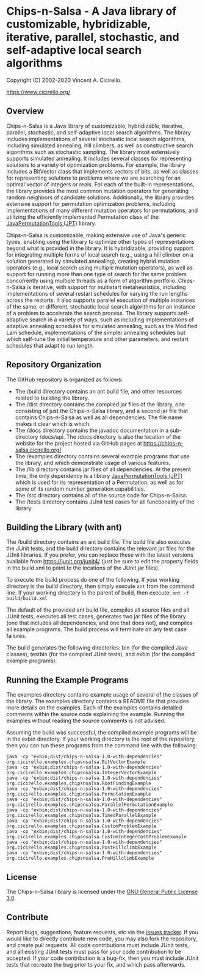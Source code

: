 # Chips-n-Salsa - A Java library of customizable, hybridizable, iterative, parallel, stochastic, and self-adaptive local search algorithms

Copyright (C) 2002-2020 Vincent A. Cicirello.

https://www.cicirello.org/

## Overview

Chips-n-Salsa is a Java library of customizable, hybridizable, iterative, parallel, stochastic, and self-adaptive local search algorithms. The library includes implementations of several stochastic local search algorithms, including simulated annealing, hill climbers, as well as constructive search algorithms such as stochastic sampling. The library most extensively supports simulated annealing. It includes several classes for representing solutions to a variety of optimization problems. For example, the library includes a BitVector class that implements vectors of bits, as well as classes for representing solutions to problems where we are searching for an optimal vector of integers or reals. For each of the built-in representations, the library provides the most common mutation operators for generating random neighbors of candidate solutions. Additionally, the library provides extensive support for permutation optimization problems, including implementations of many different mutation operators for permutations, and utilizing the efficiently implemented Permutation class of the [JavaPermutationTools (JPT)](https://jpt.cicirello.org/) library.

Chips-n-Salsa is customizable, making extensive use of Java's generic types, enabling using the library to optimize other types of representations beyond what is provided in the library. It is hybridizable, providing support for integrating multiple forms of local search (e.g., using a hill climber on a solution generated by simulated annealing), creating hybrid mutation operators (e.g., local search using multiple mutation operators), as well as support for running more than one type of search for the same problem concurrently using multiple threads as a form of algorithm portfolio. Chips-n-Salsa is iterative, with support for multistart metaheuristics, including implementations of several restart schedules for varying the run lengths across the restarts. It also supports parallel execution of multiple instances of the same, or different, stochastic local search algorithms for an instance of a problem to accelerate the search process. The library supports self-adaptive search in a variety of ways, such as including implementations of adaptive annealing schedules for simulated annealing, such as the Modified Lam schedule, implementations of the simpler annealing schedules but which self-tune the initial temperature and other parameters, and restart schedules that adapt to run length.

## Repository Organization

The GitHub repository is organized as follows:
* The /build directory contains an ant build file, and other resources related to building the library.
* The /dist directory contains the compiled jar files of the library, one consisting of just the Chips-n-Salsa library, and a second jar file that contains Chips-n-Salsa as well as all dependencies.  The file name makes it clear which is which.
* The /docs directory contains the javadoc documentation in a sub-directory /docs/api. The /docs directory is also the location of the website for the project hosted via GitHub pages at https://chips-n-salsa.cicirello.org/.
* The /examples directory contains several example programs that use the library, and which demonstrate usage of various features.
* The /lib directory contains jar files of all dependencies.  At the present time, the only dependency is a library [JavaPermutationTools (JPT)](https://jpt.cicirello.org/) which is used for its representation of a Permutation, as well as for some of its random number generation capabilities.
* The /src directory contains all of the source code for Chips-n-Salsa.
* The /tests directory contains JUnit test cases for all functionality of the library.

## Building the Library (with ant)

The /build directory contains an ant build file.  The build file also executes the JUnit tests, and the build directory contains the relevant jar files for the JUnit libraries. If you prefer, you can replace these with the latest versions available from https://junit.org/junit4/ (just be sure to edit the property fields in the build.xml to point to the locations of the JUnit jar files).

To execute the build process do one of the following. If your working directory is the build directory, then simply execute `ant` from the command line. If your working directory is the parent of build, then execute: `ant -f build/build.xml`

The default of the provided ant build file, compiles all source files and all JUnit tests, executes all test cases, generates two jar files of the library (one that includes all dependencies, and one that does not), and compiles all example programs. The build process will terminate on any test case failures.  

The build generates the following directories: bin (for the compiled Java classes), testbin (for the compiled JUnit tests), and exbin (for the compiled example programs).

## Running the Example Programs

The examples directory contains example usage of several of the classes of the library. The examples directory contains a README file that provides more details on the examples. Each of the examples contains detailed comments within the source code explaining the example. Running the examples without reading the source comments is not advised.

Assuming the build was successful, the compiled example programs will be in the exbin directory.  If your working directory is the root of the repository, then you can run these programs from the command line with the following:

```
java -cp "exbin;dist/chips-n-salsa-1.0-with-dependencies" org.cicirello.examples.chipsnsalsa.BitVectorExample
java -cp "exbin;dist/chips-n-salsa-1.0-with-dependencies" org.cicirello.examples.chipsnsalsa.IntegerVectorExample
java -cp "exbin;dist/chips-n-salsa-1.0-with-dependencies" org.cicirello.examples.chipsnsalsa.RootFindingExample
java -cp "exbin;dist/chips-n-salsa-1.0-with-dependencies" org.cicirello.examples.chipsnsalsa.PermutationExample
java -cp "exbin;dist/chips-n-salsa-1.0-with-dependencies" org.cicirello.examples.chipsnsalsa.ParallelPermutationExample
java -cp "exbin;dist/chips-n-salsa-1.0-with-dependencies" org.cicirello.examples.chipsnsalsa.TimedParallelExample
java -cp "exbin;dist/chips-n-salsa-1.0-with-dependencies" org.cicirello.examples.chipsnsalsa.CustomProblemExample
java -cp "exbin;dist/chips-n-salsa-1.0-with-dependencies" org.cicirello.examples.chipsnsalsa.CustomIntegerCostProblemExample
java -cp "exbin;dist/chips-n-salsa-1.0-with-dependencies" org.cicirello.examples.chipsnsalsa.PostHillclimbExample
java -cp "exbin;dist/chips-n-salsa-1.0-with-dependencies" org.cicirello.examples.chipsnsalsa.PreHillclimbExample
```

## License

The Chips-n-Salsa library is licensed under the [GNU General Public License 3.0](https://www.gnu.org/licenses/gpl-3.0.en.html).

## Contribute

Report bugs, suggestions, feature requests, etc via the [issues tracker](https://github.com/cicirello/Chips-n-Salsa/issues). If you would like to directly contribute new code, you may also fork the repository, and create pull requests.  All code contributions must include JUnit tests, and all existing JUnit tests must pass for your code contribution to be accepted.  If your code contribution is a bug-fix, then you must include JUnit tests that recreate the bug prior to your fix, and which pass afterwards.
